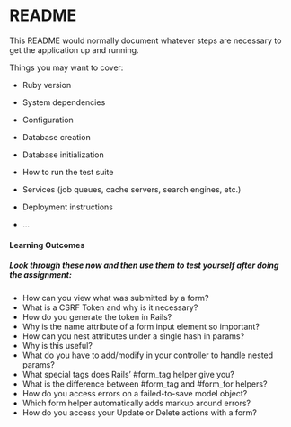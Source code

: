 # README

This README would normally document whatever steps are necessary to get the
application up and running.

Things you may want to cover:

* Ruby version

* System dependencies

* Configuration

* Database creation

* Database initialization

* How to run the test suite

* Services (job queues, cache servers, search engines, etc.)

* Deployment instructions

* ...
#### Learning Outcomes
##### Look through these now and then use them to test yourself after doing the assignment:

* How can you view what was submitted by a form?
* What is a CSRF Token and why is it necessary?
* How do you generate the token in Rails?
* Why is the name attribute of a form input element so important?
* How can you nest attributes under a single hash in params?
* Why is this useful?
* What do you have to add/modify in your controller to handle nested params?
* What special tags does Rails’ #form_tag helper give you?
* What is the difference between #form_tag and #form_for helpers?
* How do you access errors on a failed-to-save model object?
* Which form helper automatically adds markup around errors?
* How do you access your Update or Delete actions with a form?